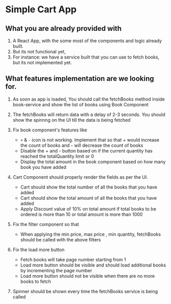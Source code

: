 # Simple Cart App

## What you are already provided with
1. A React App, with the some most of the components and logic already built.
2. But its not functional yet, 
3. For instance:  we have a service built that you can use to fetch books, but its not implemented yet.

## What features implementation are we looking for.
1. As soon as app is loaded, You should call the fetchBooks method inside book-service and show the list of books using Book Component


2. The fetchBooks will return data with a delay of 2-3 seconds. You should show the spinnng on the UI till the data is being fetched


3. Fix book component's features like 
    -  `+`  & `-` icon is not working. Implement that so that + would increase the count of books and - will decrease the count of books
    -  Disable the + and - button based on if the current quantity has reached the totalQuantity limit or 0
    - Display the total amount in the book component based on how many book you have added


4. Cart Component should properly render the fields as per the UI.
   - Cart should show the total number of all the books that you have added
   - Cart should show the total amount of all the books that you have added 
   - Apply Discount value of 10% on total amount if total books to be ordered is more than 10 or total amount is more than 1000


5. Fix the filter component so that
   - When applying the min price, max price , min quantity, fetchBooks should be called with the above filters


6. Fix the load more button  
   - Fetch books will take page number starting from 1
   - Load more button should be visible and should load additional books by incrementing the page number
   - Load more button should not be visible when there are no more books to fetch


7. Spinner should be shown every time the fetchBooks service is being called